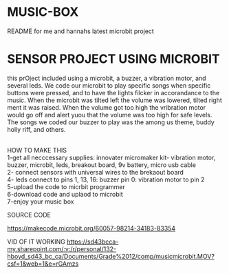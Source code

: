 # MUSIC-BOX
README for me and hannahs latest microbit project

# SENSOR PROJECT USING MICROBIT
this prOject included using a microbit, a buzzer, a vibration motor, and several leds. We code our microbit to play specific songs when specific buttons were pressed, and to have the lights filcker in accorandance to the music. When the microbit was tilted left the volume was lowered, tilted right ment it was raised. When the volume got too high the vribration motor would go off and alert yuou that the volume was too  high for safe levels. The songs we coded our buzzer to play was the among us theme, buddy holly riff, and others. 

<br>HOW TO MAKE THIS
<br>1-get all necccessary supplies: innovater micromaker kit- vibration motor, buzzer, microbit, leds, breakout board, 9v battery, micro usb cable 
<br>2- connect sensors with universal wires to the brekaout board
<br>4- leds connect to pins 1, 13, 16: buzzer pin 0: vibration motor to pin 2
<br>5-upload the code to micrbit programmer
<br>6-download code and uplaod to microbit
<br>7-enjoy your music box

SOURCE CODE

https://makecode.microbit.org/60057-98214-34183-83354

VID OF IT WORKING
https://sd43bcca-my.sharepoint.com/:v:/r/personal/132-hboyd_sd43_bc_ca/Documents/Grade%2012/comp/musicmicrobit.MOV?csf=1&web=1&e=rGAmzs
